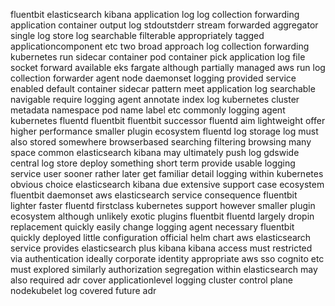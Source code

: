 fluentbit elasticsearch kibana application log log collection forwarding application container output log stdoutstderr stream forwarded aggregator single log store log searchable filterable appropriately tagged applicationcomponent etc two broad approach log collection forwarding kubernetes run sidecar container pod container pick application log file socket forward available eks fargate although partially managed aws run log collection forwarder agent node daemonset logging provided service enabled default container sidecar pattern meet application log searchable navigable require logging agent annotate index log kubernetes cluster metadata namespace pod name label etc commonly logging agent kubernetes fluentd fluentbit fluentbit successor fluentd aim lightweight offer higher performance smaller plugin ecosystem fluentd log storage log must also stored somewhere browserbased searching filtering browsing many space common elasticsearch kibana may ultimately push log gdswide central log store deploy something short term provide usable logging service user sooner rather later get familiar detail logging within kubernetes obvious choice elasticsearch kibana due extensive support case ecosystem fluentbit daemonset aws elasticsearch service consequence fluentbit lighter faster fluentd firstclass kubernetes support however smaller plugin ecosystem although unlikely exotic plugins fluentbit fluentd largely dropin replacement quickly easily change logging agent necessary fluentbit quickly deployed little configuration official helm chart aws elasticsearch service provides elasticsearch plus kibana kibana access must restricted via authentication ideally corporate identity appropriate aws sso cognito etc must explored similarly authorization segregation within elasticsearch may also required adr cover applicationlevel logging cluster control plane nodekubelet log covered future adr